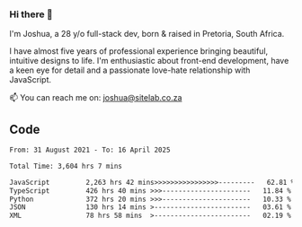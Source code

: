 ### Hi there 👋

I'm Joshua, a 28 y/o full-stack dev, born & raised in Pretoria, South Africa. 

I have almost five years of professional experience bringing beautiful, intuitive designs to life. I'm enthusiastic about front-end development, have a keen eye for detail and a passionate love-hate relationship with JavaScript.

📫 You can reach me on: joshua@sitelab.co.za

## **Code**

<!--START_SECTION:waka-->

```txt
From: 31 August 2021 - To: 16 April 2025

Total Time: 3,604 hrs 7 mins

JavaScript         2,263 hrs 42 mins>>>>>>>>>>>>>>>>---------   62.81 %
TypeScript         426 hrs 40 mins >>>----------------------   11.84 %
Python             372 hrs 20 mins >>>----------------------   10.33 %
JSON               130 hrs 14 mins >------------------------   03.61 %
XML                78 hrs 58 mins  >------------------------   02.19 %
```

<!--END_SECTION:waka-->
